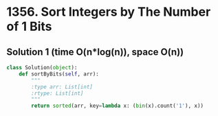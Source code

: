 # 1356. Sort Integers by The Number of 1 Bits

## Solution 1 (time O(n*log(n)), space O(n))

```python
class Solution(object):
    def sortByBits(self, arr):
        """
        :type arr: List[int]
        :rtype: List[int]
        """
        return sorted(arr, key=lambda x: (bin(x).count('1'), x))
```
